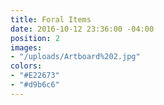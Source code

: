 ```yaml
---
title: Foral Items
date: 2016-10-12 23:36:00 -04:00
position: 2
images:
- "/uploads/Artboard%202.jpg"
colors:
- "#E22673"
- "#d9b6c6"
---
```


